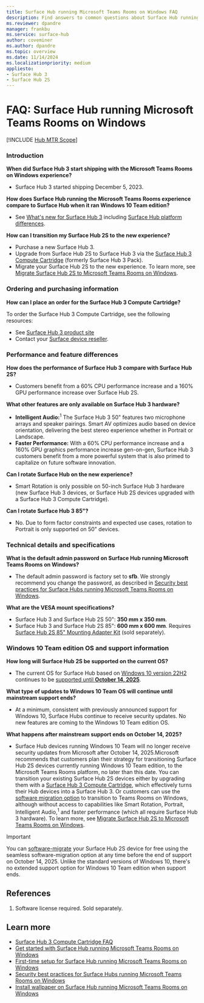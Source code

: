 ```yaml
---
title: Surface Hub running Microsoft Teams Rooms on Windows FAQ
description: Find answers to common questions about Surface Hub running Microsoft Teams Rooms on Windows, including upgrades, features, and support timelines.
ms.reviewer: dpandre
manager: frankbu
ms.service: surface-hub
author: coveminer
ms.author: dpandre
ms.topic: overview
ms.date: 11/14/2024
ms.localizationpriority: medium
appliesto:
- Surface Hub 3
- Surface Hub 2S
---
```


# FAQ: Surface Hub running Microsoft Teams Rooms on Windows

[!INCLUDE [Hub MTR Scope](includes/hub-mtr-scope.md)]

### Introduction

**When did Surface Hub 3 start shipping with the Microsoft Teams Rooms on Windows experience?**

- Surface Hub 3 started shipping December 5, 2023.

**How does Surface Hub running the Microsoft Teams Rooms experience compare to Surface Hub when it ran Windows 10 Team edition?**

- See [What's new for Surface Hub 3](surface-hub-3-whats-new.md) including [Surface Hub platform differences](/surface-hub/surface-hub-3-whats-new#surface-hub-platform-differences).

**How can I transition my Surface Hub 2S to the new experience?**

- Purchase a new Surface Hub 3.
- Upgrade from Surface Hub 2S to Surface Hub 3 via the [Surface Hub 3 Compute Cartridge](install-manage-surface-hub-3-compute-cartridge.md) (formerly Surface Hub 3 Pack). 
- Migrate your Surface Hub 2S to the new experience. To learn more, see [Migrate Surface Hub 2S to Microsoft Teams Rooms on Windows](surface-hub-2s-migrate-to-mtr-w.md).

### Ordering and purchasing information

**How can I place an order for the Surface Hub 3 Compute Cartridge?**

To order the Surface Hub 3 Compute Cartridge, see the following resources:

- See [Surface Hub 3 product site](https://www.microsoft.com/surface/business/surface-hub-3)
- Contact your [Surface device reseller](https://www.microsoft.com/surface/business/where-to-buy-microsoft-surface#DEVICESRESELLERS).

### Performance and feature differences

**How does the performance of Surface Hub 3 compare with Surface Hub 2S?**

- Customers benefit from a 60% CPU performance increase and a 160% GPU performance increase over Surface Hub 2S.

**What other features are only available on Surface Hub 3 hardware?**

- **Intelligent Audio:**<sup>1</sup> The Surface Hub 3 50" features two microphone arrays and speaker pairings. Smart AV optimizes audio based on device orientation, delivering the best stereo experience whether in Portrait or Landscape.
- **Faster Performance:** With a 60% CPU performance increase and a 160% GPU graphics performance increase gen-on-gen, Surface Hub 3 customers benefit from a more powerful system that is also primed to capitalize on future software innovation.

**Can I rotate Surface Hub on the new experience?**

- Smart Rotation is only possible on 50-inch Surface Hub 3 hardware (new Surface Hub 3 devices, or Surface Hub 2S devices upgraded with a Surface Hub 3 Compute Cartridge).

**Can I rotate Surface Hub 3 85"?**

- No. Due to form factor constraints and expected use cases, rotation to Portrait is only supported on 50" devices.

### Technical details and specifications

**What is the default admin password on Surface Hub running Microsoft Teams Rooms on Windows?**

- The default admin password is factory set to **sfb**. We strongly recommend you change the password, as described in [Security best practices for Surface Hubs running Microsoft Teams Rooms on Windows](surface-hub-3-security.md).

**What are the VESA mount specifications?**

- Surface Hub 3 and Surface Hub 2S 50": **350 mm x 350 mm**.
- Surface Hub 3 and Surface Hub 2S 85": **600 mm x 600 mm**. Requires [Surface Hub 2S 85" Mounting Adapter Kit](https://www.salamandercommercial.com/product/surface-hub-2s-85-mounting-adapter-kit/) (sold separately).

### Windows 10 Team edition OS and support information

**How long will Surface Hub 2S be supported on the current OS?**

- The current OS for Surface Hub based on [Windows 10 version 22H2](/windows/release-health/release-information) continues to be [supported until **October 14, 2025**](/lifecycle/products/windows-10-team-surface-hub).

**What type of updates to Windows 10 Team OS will continue until mainstream support ends?**

- At a minimum, consistent with previously announced support for Windows 10, Surface Hubs continue to receive security updates. No new features are coming to the Windows 10 Team edition OS.

**What happens after mainstream support ends on October 14, 2025?**

- Surface Hub devices running Windows 10 Team will no longer receive security updates from Microsoft after October 14, 2025.Microsoft recommends that customers plan their strategy for transitioning Surface Hub 2S devices currently running Windows 10 Team edition, to the Microsoft Teams Rooms platform, no later than this date. You can transition your existing Surface Hub 2S devices either by upgrading them with a [Surface Hub 3 Compute Cartridge](install-manage-surface-hub-3-compute-cartridge.md), which effectively turns their Hub devices into a Surface Hub 3. Or customers can use the [software migration option](surface-hub-2s-migrate-to-mtr-w.md) to transition to Teams Rooms on Windows, although without access to capabilities like
Smart Rotation, Portrait, Intelligent Audio,<sup>1</sup> and faster performance (which all require Surface Hub 3 hardware). To learn
more, see [Migrate Surface Hub 2S to Microsoft Teams Rooms on Windows](surface-hub-2s-migrate-to-mtr-w.md).

> [!IMPORTANT]
> You can [software-migrate](surface-hub-2s-migrate-to-mtr-w.md) your Surface Hub 2S device for free using the seamless software-migration option at any time before the end of support on October 14, 2025. Unlike the standard versions of Windows 10, there's no extended support option for Windows 10 Team edition when support ends.

## References

1. Software license required. Sold separately.

## Learn more

- [Surface Hub 3 Compute Cartridge FAQ](surface-hub-3-compute-cartridge-faq.md)
- [Get started with Surface Hub running Microsoft Teams Rooms on Windows](surface-hub-3-get-started.md)
- [First-time setup for Surface Hub running Microsoft Teams Rooms on Windows](first-run-program-surface-hub-3.md)
- [Security best practices for Surface Hubs running Microsoft Teams Rooms on Windows](surface-hub-3-security.md)
- [Install wallpaper on Surface Hub running Microsoft Teams Rooms on Windows](install-wallpaper-surface-hub.md)
